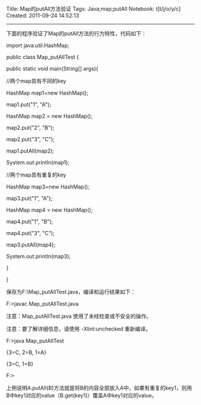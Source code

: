 Title: Map的putAll方法验证
Tags: Java;map;putAll
Notebook: t[t/j/o/y/c]
Created: 2011-09-24 14:52:13

------

下面的程序验证了Map的putAll方法的行为特性，代码如下：
 
 import java.util.HashMap; 

 public class Map_putAllTest { 

  public static void main(String[] args){ 

  //两个map具有不同的key 

  HashMap map1=new HashMap(); 

  map1.put("1", "A"); 

  HashMap map2 = new HashMap(); 

  map2.put("2", "B"); 

  map2.put("3", "C"); 

  map1.putAll(map2); 

  System.out.println(map1); 

  //两个map具有重复的key 

  HashMap map3=new HashMap(); 

  map3.put("1", "A"); 

  HashMap map4 = new HashMap(); 

  map4.put("1", "B"); 

  map4.put("3", "C"); 

  map3.putAll(map4); 

  System.out.println(map3); 

  } 

 } 
 
保存为F:\Map_putAllTest.java，编译和运行结果如下：
 
 F:\>javac Map_putAllTest.java 

 注意：Map_putAllTest.java 使用了未经检查或不安全的操作。 

 注意：要了解详细信息，请使用 -Xlint:unchecked 重新编译。 

 

 F:\>java Map_putAllTest 

 {3=C, 2=B, 1=A} 

 {3=C, 1=B} 

 

 F:\> 
 
上例说明A.putAll(B)方法就是将B的内容全部放入A中，如果有重复的key1，则用B中key1对应的value（B.get(key1)）覆盖A中key1对应的value。